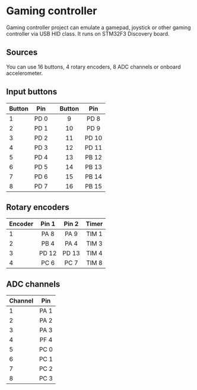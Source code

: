 # Gaming controller

Gaming controller project can emulate a gamepad, joystick or other gaming controller via USB HID class. It runs on STM32F3 Discovery board.

## Sources
You can use 16 buttons, 4 rotary encoders, 8 ADC channels or onboard accelerometer.

## Input buttons

| Button | Pin    |   |Button  | Pin    |
| ------ |:------:|:-:|:------:|:------:|
| 1      | PD 0   |   | 9      | PD 8   |
| 2      | PD 1   |   | 10     | PD 9   |
| 3      | PD 2   |   | 11     | PD 10  |
| 4      | PD 3   |   | 12     | PD 11  |
| 5      | PD 4   |   | 13     | PB 12  |
| 6      | PD 5   |   | 14     | PB 13  |
| 7      | PD 6   |   | 15     | PB 14  |
| 8      | PD 7   |   | 16     | PB 15  |

## Rotary encoders

| Encoder | Pin 1 | Pin 2 | Timer |
| ------- |:-----:|:-----:|:-----:|
| 1       | PA 8  | PA 9  | TIM 1 |
| 2       | PB 4  | PA 4  | TIM 3 |
| 3       | PD 12 | PD 13 | TIM 4 |
| 4       | PC 6  | PC 7  | TIM 8 |

## ADC channels

| Channel | Pin   |
| ------- |:-----:|
| 1       | PA 1  |
| 2       | PA 2  |
| 3       | PA 3  |
| 4       | PF 4  |
| 5       | PC 0  |
| 6       | PC 1  |
| 7       | PC 2  |
| 8       | PC 3  |
